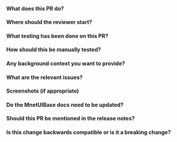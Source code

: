 <!--- Provide a general summary of the PR in the Title above -->

#### What does this PR do?

#### Where should the reviewer start?

#### What testing has been done on this PR?

#### How should this be manually tested?

#### Any background context you want to provide?

#### What are the relevant issues?

#### Screenshots (if appropriate)

#### Do the MnetUIBase docs need to be updated?

#### Should this PR be mentioned in the release notes?

#### Is this change backwards compatible or is it a breaking change?
